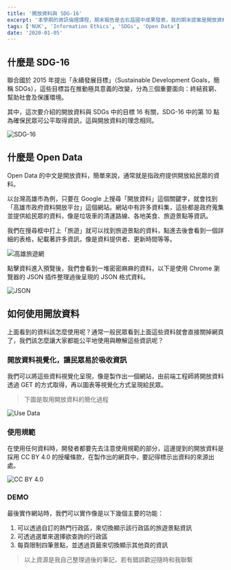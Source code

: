 ```yaml
---
title: '開放資料與 SDG-16'
excerpt: '本學期的資訊倫理課程，期末報告是去右昌國中成果發表，我的期末提案是開放資料的網頁應用，我打算只講應用方面，技術與原理忽略掉，這樣比較能夠讓國中學生們聽懂。本文內容與成果發表內容相似，主要都是說明開放資料與 SDG-16 的關係。'
tags: ['NUK', 'Information Ethics', 'SDGs', 'Open Data']
date: '2020-01-05'
---
```


## 什麼是 SDG-16

聯合國於 2015 年提出「永續發展目標」（Sustainable Development Goals，簡稱 SDGs），這些目標旨在推動極具意義的改變，分為三個重要面向：終結貧窮、幫助社會及保護環境。

其中，這次要介紹的開放資料與 SDGs 中的目標 16 有關，SDG-16 中的第 10 點為確保民眾可公平取得資訊，這與開放資料的理念相同。

![SDG-16](https://i.imgur.com/9TDj6Mu.png)

## 什麼是 Open Data

Open Data 的中文是開放資料，簡單來說，通常就是指政府提供開放給民眾的資料。

以台灣高雄市為例，只要在 Google 上搜尋「開放資料」這個關鍵字，就會找到「高雄市政府資料開放平台」這個網站。網站中有許多資料集，這些都是政府蒐集並提供給民眾的資料，像是垃圾車的清運路線、各地美食、旅遊景點等資訊。

我們在搜尋框中打上「旅遊」就可以找到旅遊景點的資料，點進去後會看到一個詳細的表格，紀載著許多資訊，像是資料提供者、更新時間等等。

![高雄旅遊網](https://i.imgur.com/xnUsXfE.png)

點擊資料進入預覽後，我們會看到一堆密密麻麻的資料，以下是使用 Chrome 瀏覽器的 JSON 插件整理過後呈現的 JSON 格式資料。

![JSON](https://i.imgur.com/mgeiWmI.png)

## 如何使用開放資料

上面看到的資料該怎麼使用呢？通常一般民眾看到上面這些資料就會直接關掉網頁了，我們該怎麼讓大家都能公平地使用與瞭解這些資訊呢？

### 開放資料視覺化，讓民眾易於吸收資訊

我們可以將這些資料視覺化呈現，像是製作出一個網站，由前端工程師將開放資料透過 GET 的方式取得，再以圖表等視覺化方式呈現給民眾。

> 下圖是取用開放資料的簡化過程

![Use Data](https://i.imgur.com/pwlpYa8.png)

### 使用規範

在使用任何資料時，開發者都要先去注意使用規範的部分，這邊提到的開放資料是採用 CC BY 4.0 的授權條款，在製作出的網頁中，要記得標示出資料的來源出處。

![CC BY 4.0](https://i.imgur.com/xFB8IuQ.png)

### DEMO

最後實作網站時，我們可以實作像是以下幾個主要的功能：

1. 可以透過自訂的熱門行政區，來切換顯示該行政區的旅遊景點資訊
2. 可透過選單來選擇欲查詢的行政區
3. 每頁限制四筆景點，並透過頁籤來切換顯示其他頁的資訊

> 以上資源是我自己整理過後的筆記，若有錯誤歡迎隨時和我聯繫
